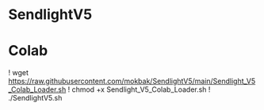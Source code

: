 # SendlightV5

# Colab #
! wget https://raw.githubusercontent.com/mokbak/SendlightV5/main/Sendlight_V5_Colab_Loader.sh
! chmod +x Sendlight_V5_Colab_Loader.sh
! ./SendlightV5.sh
